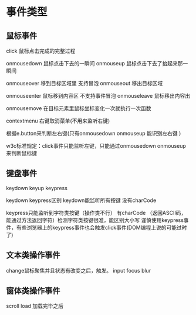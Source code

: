 # 事件类型

## 鼠标事件

click 鼠标点击完成的完整过程

onmousedown  鼠标点击下去的一瞬间
onmouseup   鼠标点击下去了抬起来那一瞬间

onmouseover 移到目标区域里 支持冒泡
onmouseout 移出目标区域

onmouseenter 鼠标移到内容区 不支持事件冒泡
onmouseleave 鼠标移出内容出

onmousemove 在目标元素里鼠标坐标变化一次就执行一次函数

contextmenu 右键取消菜单(不用来监听右键)

根据e.button来判断左右键(只有onmousedown  onmouseup 能识别左右键 )

w3c标准规定：click事件只能监听左键，只能通过onmousedown  onmouseup 来判断鼠标键

## 键盘事件

keydown keyup
keypress

keydown keypress区别
keydown能监听所有按键 没有charCode

keypress只能监听到字符类按键（操作类不行） 有charCode （返回ASCII码，能通过方法返回字符）检测字符类按键很准，能区别大小写
谨慎使用keypress事件，有些浏览器上的keypress事件也会触发click事件(DOM编程上说的可能过时了)

## 文本类操作事件

change鼠标聚焦并且状态有改变之后，触发。
input focus blur

## 窗体类操作事件

scroll
load 加载完毕之后